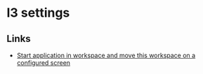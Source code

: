 # I3 settings

## Links

* [Start application in workspace and move this workspace on a configured screen](https://stackoverflow.com/questions/57790503/i3-wm-start-my-application-on-a-specific-screen-and-give-it-focus-move-the-mo)

